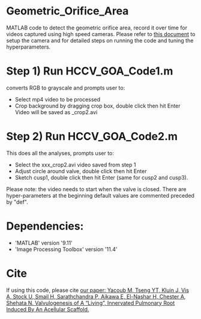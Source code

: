 # Geometric_Orifice_Area
MATLAB code to detect the geometric orifice area, record it over time for videos captured using high speed cameras.
Please refer to [this document](https://github.com/nairouzshehata/Geometric_Orifice_Area/blob/main/GOA%20Matlab%20user%20protocol.pdf) to setup the camera and for detailed steps on running the code and tuning the hyperparameters.


# Step 1) Run HCCV_GOA_Code1.m #
converts RGB to grayscale and prompts user to: 
* Select mp4 video to be processed
* Crop background by dragging crop box, double click then hit Enter
Video will be saved as <original video name>_crop2.avi    

# Step 2) Run HCCV_GOA_Code2.m #
This does all the analyses, prompts user to:
* Select the xxx_crop2.avi video saved from step 1 
* Adjust circle around valve, double click then hit Enter
* Sketch cusp1, double click then hit Enter (same for cusp2 and cusp3).   

Please note: the video needs to start when the valve is closed. There are hyper-parameters at the beginning default values are commented preceded by "def".

# Dependencies:
* 'MATLAB'	version '9.11'
* 'Image Processing Toolbox'	version '11.4'

# Cite
If using this code, please cite [our paper: Yacoub M, Tseng YT, Kluin J, Vis A, Stock U, Smail H, Sarathchandra P, Aikawa E, El-Nashar H, Chester A, Shehata N. Valvulogenesis of A “Living”, Innervated Pulmonary Root Induced By An Acellular Scaffold.](https://www.researchsquare.com/article/rs-2322351/latest) 



